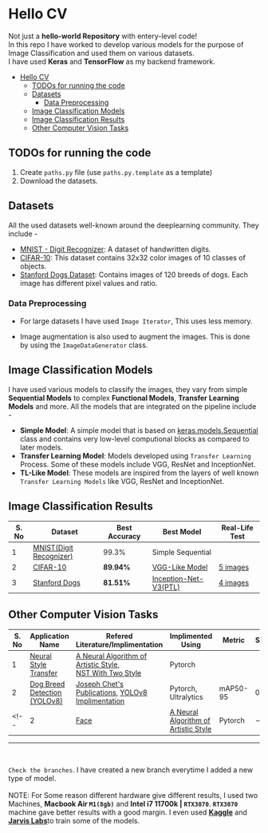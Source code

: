 <style>
small{
    size: 5px;
    /* color: gray; */
}
</style>
# Hello CV
Not just a **hello-world Repository** with entery-level code!<br>
In this repo I have worked to develop various models for the purpose of Image Classification and used them on various datasets.<br>
I have used **Keras** and **TensorFlow** as my backend framework.<br>

- [Hello CV](#hello-cv)
  - [TODOs for running the code](#todos-for-running-the-code)
  - [Datasets](#datasets)
    - [Data Preprocessing](#data-preprocessing)
  - [Image Classification Models](#image-classification-models)
  - [Image Classification Results](#image-classification-results)
  - [Other Computer Vision Tasks](#other-computer-vision-tasks)

## TODOs for running the code
1. Create `paths.py` file (use `paths.py.template` as a template)
2. Download the datasets.

## Datasets
All the used datasets well-known around the deeplearning community. They include -
* [MNIST - Digit Recognizer](https://www.tensorflow.org/api_docs/python/tf/keras/datasets/mnist/load_data): A dataset of handwritten digits.
* [CIFAR-10](https://www.kaggle.com/competitions/cifar-10/data): This dataset contains 32x32 color images of 10 classes of objects.
* [Stanford Dogs Dataset](https://www.kaggle.com/datasets/jessicali9530/stanford-dogs-dataset): Contains images of 120 breeds of dogs. Each image has different pixel values and ratio.

### Data Preprocessing

* For large datasets I have used `Image Iterator`, This uses less memory.

* Image augmentation is also used to augment the images. This is done by using the `ImageDataGenerator` class.

## Image Classification Models
I have used various models to classify the images, they vary from simple **Sequential Models** to complex **Functional Models**, **Transfer Learning Models** and more. All the models that are integrated on the pipeline include -

* **Simple Model**: A simple model that is based on [keras.models.Sequential](https://keras.io/models/sequential/) class and contains very low-level computional blocks as compared to later models.
* **Transfer Learning Model**: Models developed using `Transfer Learning` Process. Some of these models include VGG, ResNet and InceptionNet.
* **TL-Like Model**: These models are inspired from the layers of well known `Transfer Learning Models` like VGG, ResNet and InceptionNet.


## Image Classification Results
| S. No | Dataset | Best Accuracy | Best Model | Real-Life Test |
|---|---|---|---|---|
| 1 | [MNIST(Digit Recognizer)](/MNIST-Digit_Recogonizer/) | 99.3% | Simple Sequential |
| 2 | [CIFAR-10](/CIFAR-10/) | **89.94%** | [VGG-Like Model](/CIFAR-10/final-notebook.ipynb) |  [5 images](/CIFAR-10/real-image-test.ipynb) |
| 3 | [Stanford Dogs](/Stanford%20Dogs/) | **81.51%** | [Inception-Net-V3(PTL)](/Stanford%20Dogs/classification/PTL-Inception-net-V3.ipynb) | [4 images](/Stanford%20Dogs/real-image-test.ipynb) |

## Other Computer Vision Tasks
| S. No | Application Name  |Refered Literature/Implimentation| Implimented Using | Metric | Score | Visuals |
| ---| ---| ---| ---| ---| ---| ---|
| 1 | [Neural Style Transfer](/Neural%20Style%20Transfer/)|[A Neural Algorithm of Artistic Style](https://arxiv.org/abs/1508.06576),<br>[NST With Two Style](https://towardsdatascience.com/mixed-neural-style-transfer-with-two-style-images-9469b2681b54) | Pytorch |  |  | ![gif](<Neural Style Transfer/car-van-g.gif>) |
| 2 | [Dog Breed Detection (YOLOv8)](/Stanford%20Dogs/detection/yolo-v8.ipynb)|[Joseph Chet's Publications](https://pjreddie.com/publications/), [YOLOv8 Implimentation](https://github.com/ultralytics/ultralytics)| Pytorch, Ultralytics | mAP50-95 | 0.789 | ![Alt text](<Stanford Dogs/detection/images/dog mother.gif>) |
<!-- | 2 | [Face ](/Neural%20Style%20Transfer/) | [A Neural Algorithm  of<br> Artistic Style](https://arxiv.org/abs/1508.06576) | Pytorch | -->

<hr><br>

`Check the branches`. I have created a new branch everytime I added a new type of model.<br><br>
NOTE: For Some reason different hardware give different results, I used two Machines, **Macbook Air `M1(8gb)`** and **Intel i7 11700k | `RTX3070`**. **`RTX3070`** machine gave better results with a good margin. I even used [**Kaggle**](https://www.kaggle.com/) and [**Jarvis Labs**](https://jarvislabs.ai)to train some of the models.
